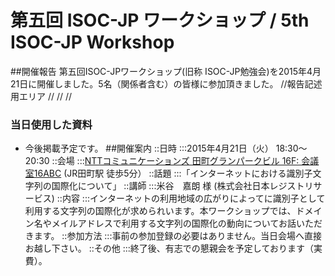 # 第五回 ISOC-JP ワークショップ / 5th ISOC-JP Workshop
##開催報告
第五回ISOC-JPワークショップ(旧称 ISOC-JP勉強会)を2015年4月21日に開催しました。5名（関係者含む）の皆様に参加頂きました。
//報告記述用エリア
//
//
//
### 当日使用した資料
*  今後掲載予定です。
##開催案内
::日時
:::2015年4月21日（火） 18:30〜20:30
::会場
:::[NTTコミュニケーションズ 田町グランパークビル 16F: 会議室16ABC](http://www.granpark.jp/access) (JR田町駅 徒歩5分）
::話題
:::「インターネットにおける識別子文字列の国際化について」
::講師
:::米谷　嘉朗 様 (株式会社日本レジストリサービス)
::内容
:::インターネットの利用地域の広がりによってに識別子として利用する文字列の国際化が求められいます。本ワークショップでは、ドメイン名やメイルアドレスで利用する文字列の国際化の動向についてお話いただきます。
::参加方法
:::事前の参加登録の必要はありません。当日会場へ直接お越し下さい。
::その他
:::終了後、有志での懇親会を予定しております（実費）。